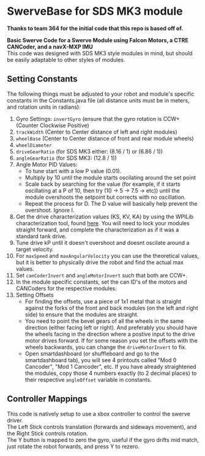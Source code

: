 # SwerveBase for SDS MK3 module </br>

**Thanks to team 364 for the initial code that this repo is based off of.**

**Basic Swerve Code for a Swerve Module using Falcon Motors, a CTRE CANCoder, and a navX-MXP IMU** </br>
This code was designed with SDS MK3 style modules in mind, but should be easily adaptable to other styles of modules.</br>

**Setting Constants**
----
The following things must be adjusted to your robot and module's specific constants in the Constants.java file (all distance units must be in meters, and rotation units in radians):</br>
1. Gyro Settings: ```invertGyro``` (ensure that the gyro rotation is CCW+ (Counter Clockwise Positive)
2. ```trackWidth``` (Center to Center distance of left and right modules)
3. ```wheelBase``` (Center to Center distance of front and rear module wheels)
4. ```wheelDiameter```
5. ```driveGearRatio``` (for SDS MK3 either: (8.16 / 1) or (6.86 / 1))
6. ```angleGearRatio``` (for SDS MK3: (12.8 / 1))
7. Angle Motor PID Values:
    * To tune start with a low P value (0.01).
    * Multiply by 10 until the module starts oscilating around the set point
    * Scale back by searching for the value (for example, if it starts oscillating at a P of 10, then try (10 -> 5 -> 7.5 -> etc)) until the module overshoots the setpoint but corrects with no oscillation.
    * Repeat the process for D. The D value will basically help prevent the overshoot. Ignore I.
8. Get the drive characterization values (KS, KV, KA) by using the WPILib characterization tool, found [here](https://docs.wpilib.org/en/stable/docs/software/wpilib-tools/robot-characterization/introduction.html). You will need to lock your modules straight forward, and complete the characterization as if it was a standard tank drive.
9. Tune drive kP until it doesn't overshoot and doesnt oscilate around a target velocity.
10. For ```maxSpeed``` and ```maxAngularVelocity``` you can use the theoretical values, but it is better to physically drive the robot and find the actual max values.
11. Set ```canCoderInvert``` and ```angleMotorInvert``` such that both are CCW+.
12. In the module specific constants, set the can ID's of the motors and CANCoders for the respective modules.
13. Setting Offsets
    * For finding the offsets, use a piece of 1x1 metal that is straight against the forks of the front and back modules (on the left and right side) to ensure that the modules are straight. 
    * You need to point the bevel gears of all the wheels in the same direction (either facing left or right). And preferably you should have the wheels facing in the direction where a postive input to the drive motor drives forward. If for some reason you set the offsets with the wheels backwards, you can change the ```driveMotorInvert``` to fix.
    * Open smartdashboard (or shuffleboard and go to the smartdashboard tab), you will see 4 printouts called "Mod 0 Cancoder", "Mod 1 Cancoder", etc. If you have already straightened the modules, copy those 4 numbers exactly (to 2 decimal places) to their respective ```angleOffset``` variable in constants.


**Controller Mappings**
----
This code is natively setup to use a xbox controller to control the swerve driver. </br>
The Left Stick controls translation (forwards and sideways movement), and the Right Stick controls rotation. </br>
The Y button is mapped to zero the gyro, useful if the gyro drifts mid match, just rotate the robot forwards, and press Y to rezero.

